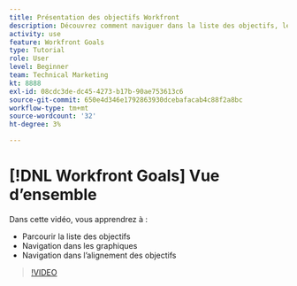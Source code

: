 ```yaml
---
title: Présentation des objectifs Workfront
description: Découvrez comment naviguer dans la liste des objectifs, les graphiques et l’alignement des objectifs.
activity: use
feature: Workfront Goals
type: Tutorial
role: User
level: Beginner
team: Technical Marketing
kt: 8888
exl-id: 08cdc3de-dc45-4273-b17b-90ae753613c6
source-git-commit: 650e4d346e1792863930dcebafacab4c88f2a8bc
workflow-type: tm+mt
source-wordcount: '32'
ht-degree: 3%

---
```


# [!DNL Workfront Goals] Vue d’ensemble

Dans cette vidéo, vous apprendrez à :

* Parcourir la liste des objectifs
* Navigation dans les graphiques
* Navigation dans l’alignement des objectifs

>[!VIDEO](https://video.tv.adobe.com/v/335182/?quality=12&learn=on)
